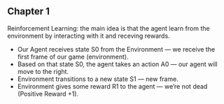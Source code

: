## Chapter 1
Reinforcement Learning: the main idea is that the agent learn from the environment by interacting with it and receving rewards.
- Our Agent receives state S0 from the Environment — we receive the first frame of our game (environment).
- Based on that state S0, the agent takes an action A0 — our agent will move to the right.
- Environment transitions to a new state S1 — new frame.
- Environment gives some reward R1 to the agent — we’re not dead (Positive Reward +1).

